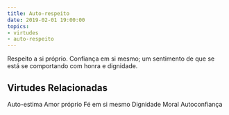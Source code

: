 ```yaml
---
title: Auto-respeito
date: 2019-02-01 19:00:00
topics: 
- virtudes
- auto-respeito
---
```


Respeito a si próprio.
Confiança em si mesmo; um sentimento de que se está se comportando com honra e dignidade.

## Virtudes Relacionadas
Auto-estima
Amor próprio
Fé em si mesmo
Dignidade
Moral
Autoconfiança

